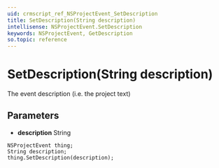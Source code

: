 ```yaml
---
uid: crmscript_ref_NSProjectEvent_SetDescription
title: SetDescription(String description)
intellisense: NSProjectEvent.SetDescription
keywords: NSProjectEvent, GetDescription
so.topic: reference
---
```


# SetDescription(String description)

The event description (i.e. the project text)

## Parameters

* **description** String

```crmscript
NSProjectEvent thing;
String description;
thing.SetDescription(description);
```

